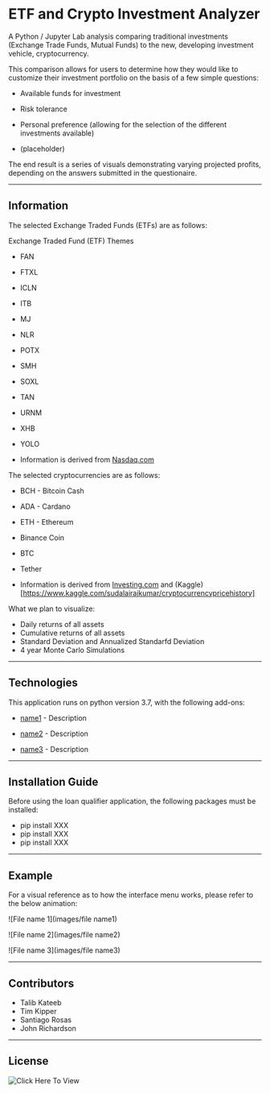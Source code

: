 # ETF and Crypto Investment Analyzer

A Python / Jupyter Lab analysis comparing traditional investments (Exchange Trade Funds, Mutual Funds) to the new, developing investment vehicle, cryptocurrency.

This comparison allows for users to determine how they would like to customize their investment portfolio on the basis of a few simple questions:

* Available funds for investment

* Risk tolerance

* Personal preference (allowing for the selection of the different investments available)

* (placeholder)

The end result is a series of visuals demonstrating varying projected profits, depending on the answers submitted in the questionaire.

---

## Information

The selected Exchange Traded Funds (ETFs) are as follows:

Exchange Traded Fund (ETF) Themes

*    FAN

*    FTXL

*    ICLN

*    ITB

*    MJ

*    NLR

*    POTX

*    SMH

*    SOXL

*    TAN

*    URNM

*    XHB

*    YOLO

*    Information is derived from [Nasdaq.com](https://www.nasdaq.com/)


The selected cryptocurrencies are as follows: 


*    BCH - Bitcoin Cash
*    ADA - Cardano
*    ETH - Ethereum 
*    Binance Coin
*    BTC
*    Tether
     
*    Information is derived from [Investing.com](investing.com) and (Kaggle)[https://www.kaggle.com/sudalairajkumar/cryptocurrencypricehistory]

What we plan to visualize:

*   Daily returns of all assets
*   Cumulative returns of all assets
*   Standard Deviation and Annualized Standarfd Deviation
*   4 year Monte Carlo Simulations

---
## Technologies

This application runs on python version 3.7, with the following add-ons:

* [name1](URL) - Description

* [name2](URL) - Description

* [name3](URL) - Description

---

## Installation Guide

Before using the loan qualifier application, the following packages must be installed:

*    pip install XXX
*    pip install XXX
*    pip install XXX

---

## Example

For a visual reference as to how the interface menu works, please refer to the below animation:

![File name 1](images/file name1)

![File name 2](images/file name2)

![File name 3](images/file name3)

---

## Contributors

*  Talib Kateeb
*  Tim Kipper
*  Santiago Rosas
*  John Richardson

---

## License

![Click Here To View](https://github.com/talibkateeb/etf-crypto-investment-analysis/blob/main/LICENSE)
